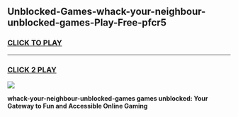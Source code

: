 
## Unblocked-Games-whack-your-neighbour-unblocked-games-Play-Free-pfcr5
<h3>
<a href="https://premium76.site?title=whack-your-neighbour-unblocked-games&ref=17A">CLICK TO PLAY</a></h3>
<hr>

<h3>
<a href="https://premium76.site?title=whack-your-neighbour-unblocked-games&ref=17A">CLICK 2 PLAY</a>
  
</h3>

<a href="https://premium76.site?title=whack-your-neighbour-unblocked-games&ref=17A"><img src="https://clearcache.store/games.png"></a>


**whack-your-neighbour-unblocked-games games unblocked: Your Gateway to Fun and Accessible Online Gaming**

